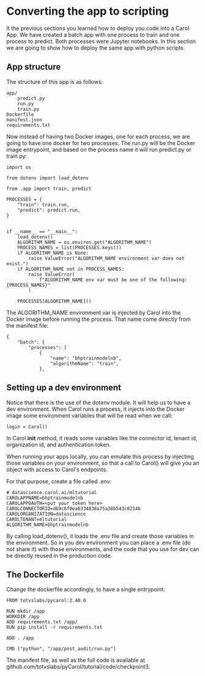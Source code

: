 # Converting the app to scripting

It the previous sections you learned how to deploy you code into a Carol App. We have created a batch app with one process to train and one process to predict. Both processes were Jupyter notebooks. In this section we are going to show how to deploy the same app with python scripts.

## App structure
The structure of this app is as follows:
```
app/
    predict.py
    run.py
    train.py
Dockerfile
manifest.json
requirements.txt
```

Now instead of having two Docker images, one for each process, we are going to have one docker for two processes. The run.py will be the Docker image entrypoint, and based on the process name it will run predict.py or train.py:

```
import os

from dotenv import load_dotenv

from .app import train, predict

PROCESSES = {
    "train": train.run,
    "predict": predict.run,
}


if __name__ == "__main__":
    load_dotenv()
    ALGORITHM_NAME = os.environ.get("ALGORITHM_NAME")
    PROCESS_NAMES = list(PROCESSES.keys())
    if ALGORITHM_NAME is None:
        raise ValueError("ALGORITHM_NAME environment var does not exist.")
    if ALGORITHM_NAME not in PROCESS_NAMES:
        raise ValueError(
            f"ALGORITHM_NAME env var must be one of the following: {PROCESS_NAMES}"
        )

    PROCESSES[ALGORITHM_NAME]()
```

The ALGORITHM_NAME environment var is injected by Carol into the Docker image before running the process. That name come directly from the manifest file:

```
{
    "batch": {
        "processes": [
            {
                "name": "bhptrainmodelnb",
                "algorithmName": "train",
            },
```

## Setting up a dev environment

Notice that there is the use of the dotenv module. It will help us to have a dev environment. When Carol runs a process, it injects into the Docker image some environment variables that will be read when we call:
```
login = Carol()
```
In Carol __init__ method, it reads some variables like the connector id, tenant id, organization id, and authentication token.

When running your apps locally, you can emulate this process by injecting those variables on your environment, so that a call to Carol() will give you an object with access to Carol's endpoints.

For that purpose, create a file called .env:
```
# datascience.carol.ai/mltutorial
CAROLAPPNAME=bhptrainmodelnb
CAROLAPPOAUTH=<put your token here>
CAROLCONNECTORID=d69c6f0ea6334838a75a38b543c0214b
CAROLORGANIZATION=datascience
CAROLTENANT=mltutorial
ALGORITHM_NAME=bhptrainmodelnb
```

By calling load_dotenv(), it loads the .env file and create those variables in the environment. So in you dev environment you can place a .env file (do not share it) with those environments, and the code that you use for dev can be directly reused in the production code.

## The Dockerfile

Change the dockerfile accordingly, to have a single entrypoint:
```
FROM totvslabs/pycarol:2.40.0

RUN mkdir /app
WORKDIR /app
ADD requirements.txt /app/
RUN pip install -r requirements.txt

ADD . /app

CMD ["python", "/app/post_audit/run.py"]
```


The manifest file, as well as the full code is available at github.com/totvslabs/pyCarol/tutorial/code/checkpoint3.
